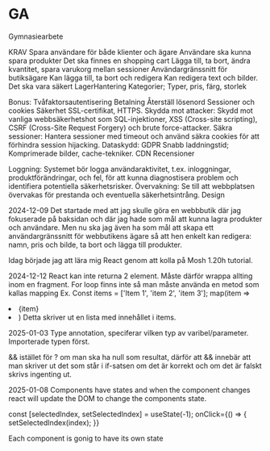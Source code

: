 # GA

Gymnasiearbete

KRAV
Spara användare för både klienter och ägare
Användare ska kunna spara produkter 
Det ska finnes en shopping cart
    Lägga till, ta bort, ändra kvantitet, spara varukorg mellan sessioner
Användargränssnitt för butiksägare
    Kan lägga till, ta bort och redigera
        Kan redigera text och bilder. 
Det ska vara säkert
LagerHantering
Kategorier; Typer, pris, färg, storlek

Bonus:
Tvåfaktorsautentisering
Betalning
Återställ lösenord
Sessioner och cookies
Säkerhet
    SSL-certifikat, HTTPS.
    Skydda mot attacker: Skydd mot vanliga webbsäkerhetshot som SQL-injektioner, XSS (Cross-site scripting), CSRF (Cross-Site Request Forgery) och brute force-attacker.
    Säkra sessioner: Hantera sessioner med timeout och använd säkra cookies för att förhindra session hijacking.
    Dataskydd: GDPR
Snabb laddningstid; Komprimerade bilder, cache-tekniker. CDN 
Recensioner

Loggning: Systemet bör logga användaraktivitet, t.ex. inloggningar, produktförändringar, och fel, för att kunna diagnostisera problem och identifiera potentiella säkerhetsrisker.
Övervakning: Se till att webbplatsen övervakas för prestanda och eventuella säkerhetsintrång.
Design

2024-12-09
Det startade med att jag skulle göra en webbbutik där jag fokuserade på baksidan och där jag hade som mål att kunna lagra produkter och användare. Men nu ska jag även ha som mål att skapa ett användargränssnitt för webbutikens ägare så att hen enkelt kan redigera: namn, pris och bilde, ta bort och lägga till produkter.

Idag började jag att lära mig React genom att kolla på Mosh 1.20h tutorial.

2024-12-12
React kan inte returna 2 element. Måste därför wrappa allting inom en fragment.
For loop finns inte så man måste använda en metod som kallas mapping
Ex.
Const items = ['Item 1', 'item 2', 'item 3'];
map(item => <li>{item}<li> )
Detta skriver ut en lista med innehållet i items.

2025-01-03
Type annotation, speciferar vilken typ av varibel/parameter. Importerade typen först. 

&& istället för ? om man ska ha null som resultat, därför att && innebär att man skriver ut det som står i if-satsen om det är korrekt och om det är falskt skrivs ingenting ut. 

2025-01-08
Components have states and when the component changes react will update the DOM to change the components state. 

const [selectedIndex, setSelectedIndex] = useState(-1);
onClick={() => {
              setSelectedIndex(index);
            }}

Each component is gonig to have its own state
